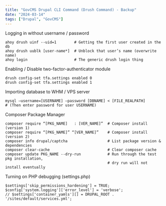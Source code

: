 ```yaml
---
title: "GovCMS Drupal CLI Command (Drush Command) - Backup"
date: "2024-03-14"
tags: ["Drupal", "GovCMS"]
---
```



Logging in without username / password
```
ahoy drush uinf --uid=1        # Getting the first user created in the db
ahoy drush uublk [user-name*]  # Unblock that user’s name (overwrite name)
ahoy login                     # The generic drush login thing 
```


Enabling / Disable two-factor-authenticator module
```
drush config-set tfa.settings enabled 0
drush config-set tfa.settings enabled 1
```


Importing database to WHM / VPS server
```
mysql –username=[USERNAME] –password [DBNAME] < [FILE_REALPATH]
# (Then enter password for user USERNAME)
```


Composer Package Manager
```
composer require “[PKG_NAME]   : [VER_NAME]”  # Composer install (version 1)
composer require “[PKG_NAME]” “[VER_NAME]”    # Composer install (version 2)
composer info drupal/captcha                  # List package version & dependencies
composer clear-cache                          # Clear composer cache 
composer update PKG_NAME --dry-run            # Run through the test pkg installation,
                                              # dry run will not install eventually
```

Turning on PHP debugging (settings.php)
```
$settings['skip_permissions_hardening'] = TRUE;
$config['system.logging']['error_level'] = 'verbose';
// $settings['container_yamls'][] = DRUPAL_ROOT . '/sites/default/services.yml';
```

